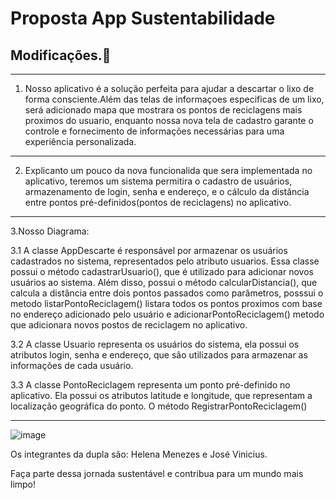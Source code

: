 # Proposta App Sustentabilidade

## Modificações.🚩

---

1. Nosso aplicativo é a solução perfeita para ajudar a descartar o lixo de forma consciente.Além das telas de informaçoes especificas de um lixo, será adicionado mapa que mostrara os pontos de reciclagens mais proximos do usuario, enquanto nossa nova tela de cadastro garante o controle e fornecimento de informações necessárias para uma experiência personalizada.

---

2. Explicanto um pouco da nova funcionalida que sera implementada no aplicativo, teremos um sistema permitira o cadastro de usuários, armazenamento de login, senha e endereço, e o cálculo da distância entre pontos pré-definidos(pontos de reciclagens) no aplicativo.

---

3.Nosso Diagrama:

3.1 A classe AppDescarte é responsável por armazenar os usuários cadastrados no sistema, representados pelo atributo usuarios. Essa classe possui o método cadastrarUsuario(), que é utilizado para adicionar novos usuários ao sistema. Além disso, possui o método calcularDistancia(), que calcula a distância entre dois pontos passados como parâmetros, posssui o metodo listarPontoReciclagem() listara todos os pontos proximos com base no endereço adicionado pelo usuário e adicionarPontoReciclagem() metodo que adicionara novos postos de reciclagem no aplicativo.

3.2 A classe Usuario representa os usuários do sistema, ela possui os atributos login, senha e endereço, que são utilizados para armazenar as informações de cada usuário.

3.3 A classe PontoReciclagem representa um ponto pré-definido no aplicativo. Ela possui os atributos latitude e longitude, que representam a localização geográfica do ponto. O método RegistrarPontoReciclagem()

---
![image](https://github.com/LenaMenezes/Proposta_App_Sustentabilidade/assets/127405481/dd4fc102-47d1-4cd0-b290-c8627667dab2)

Os integrantes da dupla são: Helena Menezes e José Vinicius. 



   
 

Faça parte dessa jornada sustentável e contribua para um mundo mais limpo!
